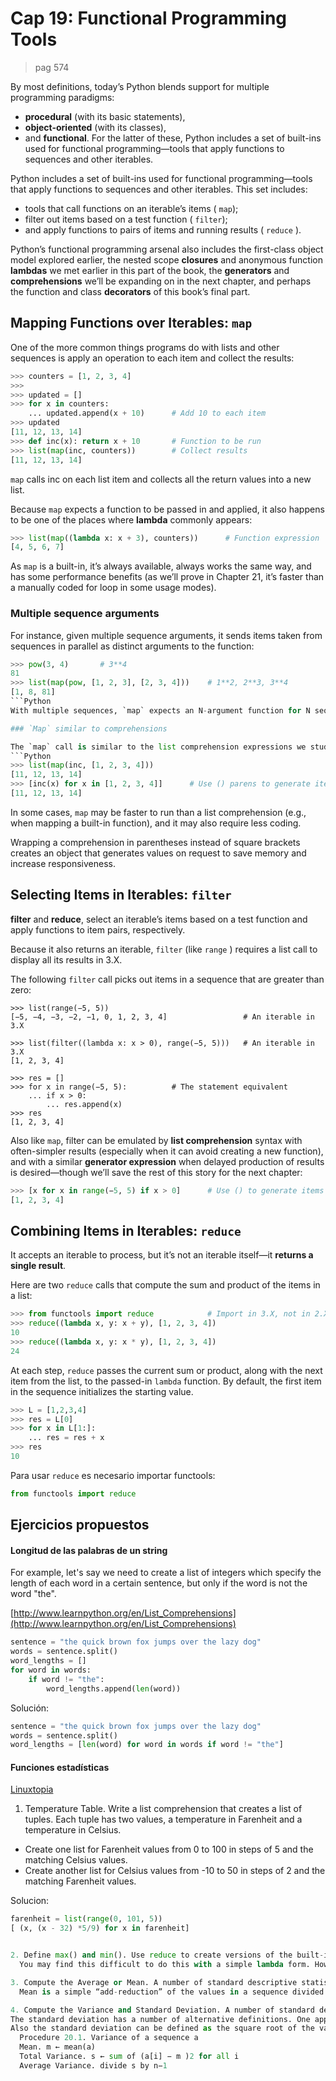 Cap 19: Functional Programming Tools
====================================
> pag 574

By most definitions, today’s Python blends support for multiple programming paradigms: 

 - __procedural__ (with its basic statements), 
 - __object-oriented__ (with its classes),
 - and __functional__. For the latter of these, Python includes a set of built-ins used for functional programming—tools that apply functions to sequences and other iterables.

Python includes a set of built-ins used for functional programming—tools that apply functions to sequences and other iterables. This set includes:

 - tools that call functions on an iterable’s items ( `map`); 
 - filter out items based on a test function ( `filter`); 
 - and apply functions to pairs of items and running results ( `reduce` ).

Python’s functional programming arsenal also includes the first-class object model explored earlier, the nested scope __closures__ and anonymous function __lambdas__ we met earlier in this part of the book, the __generators__ and __comprehensions__ we’ll be expanding on in the next chapter, and perhaps the function and class __decorators__ of this book’s final part.

## Mapping Functions over Iterables: `map`

One of the more common things programs do with lists and other sequences is apply
an operation to each item and collect the results:


```python
>>> counters = [1, 2, 3, 4]
>>>
>>> updated = []
>>> for x in counters:
	...	updated.append(x + 10)		# Add 10 to each item
>>> updated
[11, 12, 13, 14]
>>> def inc(x): return x + 10 		# Function to be run
>>> list(map(inc, counters))		# Collect results
[11, 12, 13, 14]
```
    
`map` calls inc on each list item and collects all the return values into a new list.

Because `map` expects a function to be passed in and applied, it also happens to be one of the places where __lambda__ commonly appears:
```Python
>>> list(map((lambda x: x + 3), counters))		# Function expression
[4, 5, 6, 7]
```
As `map` is a built-in, it’s always available, always works the same way, and has some performance benefits (as we’ll prove in Chapter 21, it’s faster than a manually coded for loop in some usage modes).

### Multiple sequence arguments

For instance, given multiple sequence arguments, it sends items taken from sequences in parallel as distinct arguments to the function:
```Python
>>> pow(3, 4)		# 3**4
81
>>> list(map(pow, [1, 2, 3], [2, 3, 4])) 	# 1**2, 2**3, 3**4
[1, 8, 81]
```Python
With multiple sequences, `map` expects an N-argument function for N sequences. Here, the `pow` function takes two arguments on each call—one from each sequence passed to `map`.

### `Map` similar to comprehensions

The `map` call is similar to the list comprehension expressions we studied in Chapter 14 and will revisit in the next chapter from a functional perspective:
```Python
>>> list(map(inc, [1, 2, 3, 4]))
[11, 12, 13, 14]
>>> [inc(x) for x in [1, 2, 3, 4]]		# Use () parens to generate items instead
[11, 12, 13, 14]
```
In some cases, `map` may be faster to run than a list comprehension (e.g., when mapping a built-in function), and it may also require less coding.

Wrapping a comprehension in parentheses instead of square brackets creates an object that generates values on request to save memory and increase responsiveness.


## Selecting Items in Iterables: `filter`

__filter__ and __reduce__, select an iterable’s items based on a test function and apply functions to item pairs, respectively.

Because it also returns an iterable, `filter` (like `range` ) requires a list call to display all its results in 3.X.

The following `filter` call picks out items in a sequence that are greater than zero:
	
	>>> list(range(−5, 5))
	[−5, −4, −3, −2, −1, 0, 1, 2, 3, 4] 				# An iterable in 3.X

	>>> list(filter((lambda x: x > 0), range(−5, 5)))	# An iterable in 3.X
	[1, 2, 3, 4] 

	>>> res = []
	>>> for x in range(−5, 5):			# The statement equivalent
		... if x > 0:
			... res.append(x)
	>>> res
	[1, 2, 3, 4]

Also like `map`, filter can be emulated by __list comprehension__ syntax with often-simpler results (especially when it can avoid creating a new function), and with a similar __generator expression__ when delayed production of results is desired—though we’ll save the rest of this story for the next chapter:
```Python
>>> [x for x in range(−5, 5) if x > 0]		# Use () to generate items
[1, 2, 3, 4]
```
## Combining Items in Iterables: `reduce`

It accepts an iterable to process, but it’s not an iterable itself—it __returns a single result__. 

Here are two `reduce` calls that compute the sum and product of the items in a list:
```Python
>>> from functools import reduce			# Import in 3.X, not in 2.X
>>> reduce((lambda x, y: x + y), [1, 2, 3, 4])
10
>>> reduce((lambda x, y: x * y), [1, 2, 3, 4])
24
```

At each step, `reduce` passes the current sum or product, along with the next item from the list, to the passed-in `lambda` function. By default, the first item in the sequence initializes the starting value.
```Python
>>> L = [1,2,3,4]
>>> res = L[0]
>>> for x in L[1:]:
	... res = res + x
>>> res
10
```
Para usar `reduce` es necesario importar functools:

```python	
from functools import reduce
```

## Ejercicios propuestos

#### Longitud de las palabras de un string

For example, let's say we need to create a list of integers which specify the length of each word in a certain sentence, but only if the word is not the word "the".

[http://www.learnpython.org/en/List_Comprehensions](http://www.learnpython.org/en/List_Comprehensions)

```Python
sentence = "the quick brown fox jumps over the lazy dog"
words = sentence.split()
word_lengths = []
for word in words:
    if word != "the":
        word_lengths.append(len(word))
```

Solución:

```Python
sentence = "the quick brown fox jumps over the lazy dog"
words = sentence.split()
word_lengths = [len(word) for word in words if word != "the"]
```

#### Funciones estadísticas

[Linuxtopia](http://www.linuxtopia.org/online_books/programming_books/python_programming/python_ch20s07.html)

 1. Temperature Table. Write a list comprehension that creates a list of tuples. Each tuple has two values, a temperature in Farenheit and a temperature in Celsius.
  - Create one list for Farenheit values from 0 to 100 in steps of 5 and the matching Celsius values.
  - Create another list for Celsius values from -10 to 50 in steps of 2 and the matching Farenheit values.

  Solucion:
  ```python
  farenheit = list(range(0, 101, 5))
  [ (x, (x - 32) *5/9) for x in farenheit] 


 2. Define max() and min(). Use reduce to create versions of the built-ins max and min.
 	You may find this difficult to do this with a simple lambda form. However, consider the following. We can pick a value from a tuple like this: (a,b)[0] == a, and (a,b)[1] == b. What are the values of (a,b)[a<b] and (a,b)[a>b]?

 3. Compute the Average or Mean. A number of standard descriptive statistics can be built with reduce. These include mean and standard deviation. The basic formulae are given in Chapter 13, Tuples.
 	Mean is a simple “add-reduction” of the values in a sequence divided by the length.

 4. Compute the Variance and Standard Deviation. A number of standard descriptive statistics can be built with reduce. These include mean and standard deviation. The basic formulae are given in Chapter 13, Tuples .
 The standard deviation has a number of alternative definitions. One approach is to sum the values and square this number, as well as sum the squares of each number. Summing squares can be done as a map to compute squares and then use a sum function based on reduce. Or summing squares can be done with a special reduce that both squares and sums.
 Also the standard deviation can be defined as the square root of the variance, which is computed as:
	Procedure 20.1. Variance of a sequence a
	Mean. m ← mean(a)
	Total Variance. s ← sum of (a[i] − m )2 for all i
	Average Variance. divide s by n−1
